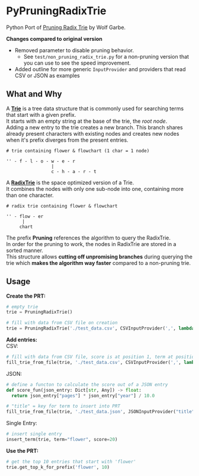 # PyPruningRadixTrie

Python Port of [Pruning Radix Trie](https://github.com/wolfgarbe/PruningRadixTrie) by Wolf Garbe.

**Changes compared to original version**
* Removed parameter to disable pruning behavior.
  * See `test/non_pruning_radix_trie.py` for a non-pruning version that you can use to see the speed improvement.
* Added outline for more generic `InputProvider` and providers that read CSV or JSON as examples


## What and Why

A [**Trie**](https://en.wikipedia.org/wiki/Trie) is a tree data structure that is commonly used for searching terms
that start with a given prefix.  
It starts with an empty string at the base of the trie, the _root node_.        
Adding a new entry to the trie creates a new branch. This branch shares already present characters with existing nodes
and creates new nodes when it's prefix diverges from the present entries.
```text
# trie containing flower & flowchart (1 char = 1 node)

'' - f - l - o - w - e - r
                 |
                 c - h - a - r - t
```

A [**RadixTrie**](https://en.wikipedia.org/wiki/Radix_tree) is the space optimized version of a Trie.   
It combines the nodes with only one sub-node into one, containing more than one character.

```text
# radix trie containing flower & flowchart

'' - flow - er
      |
     chart
```

The prefix **Pruning** references the algorithm to query the RadixTrie.   
In order for the pruning to work, the nodes in RadixTrie are stored in a sorted manner.     
This structure allows **cutting off unpromising branches** during querying the trie which **makes the algorithm way faster**
compared to a non-pruning trie.


## Usage

**Create the PRT:**
```python
# empty trie
trie = PruningRadixTrie()

# fill with data from CSV file on creation
trie = PruningRadixTrie('./test_data.csv', CSVInputProvider(',', lambda x: float(x[1])))
```

**Add entries:**    
CSV:
```python
# fill with data from CSV file, score is at position 1, term at position 0
fill_trie_from_file(trie, './test_data.csv', CSVInputProvider(',', lambda x: float(x[1]), 0))
```

JSON:
```python
# define a functon to calculate the score out of a JSON entry
def score_fun(json_entry: Dict[str, Any]) -> float:
  return json_entry["pages"] * json_entry["year"] / 10.0

# "title" = key for term to insert into PRT
fill_trie_from_file(trie, './test_data.json', JSONInputProvider("title", score_fun))
```

Single Entry:
```python
# insert single entry
insert_term(trie, term="flower", score=20)
```

**Use the PRT:**
```python
# get the top 10 entries that start with 'flower'
trie.get_top_k_for_prefix('flower', 10)
```
